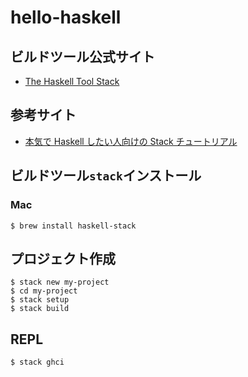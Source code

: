 # hello-haskell
## ビルドツール公式サイト
* [The Haskell Tool Stack](https://docs.haskellstack.org/en/stable/README/)


## 参考サイト
* [本気で Haskell したい人向けの Stack チュートリアル](https://qiita.com/waddlaw/items/49874f4cf9b680e4b015)


## ビルドツール`stack`インストール
### Mac
```
$ brew install haskell-stack
```


## プロジェクト作成
```
$ stack new my-project
$ cd my-project
$ stack setup
$ stack build
```


## REPL
```
$ stack ghci
```
